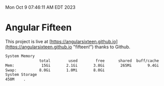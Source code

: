 Mon Oct  9 07:46:11 AM EDT 2023

# Angular Fifteen


This project is live at [https://angularsixteen.github.io](https://angularsixteen.github.io "fifteen!") thanks to Github.

```bash
System Memory
               total        used        free      shared  buff/cache   available
Mem:            15Gi       2.1Gi       3.8Gi       265Mi       9.4Gi        12Gi
Swap:          8.0Gi       1.0Mi       8.0Gi
System Storage
450M	.
```
```bash
